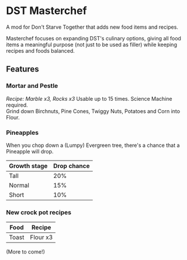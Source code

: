# DST Masterchef
A mod for Don't Starve Together that adds new food items and recipes.  

Masterchef focuses on expanding DST's culinary options, giving all food items a meaningful purpose (not just to be used as filler) while keeping recipes and foods balanced.

## Features
### Mortar and Pestle
*Recipe: Marble x3, Rocks x3*
Usable up to 15 times. Science Machine required.  
Grind down Birchnuts, Pine Cones, Twiggy Nuts, Potatoes and Corn into Flour.  

### Pineapples
When you chop down a (Lumpy) Evergreen tree, there's a chance that a Pineapple will drop.  

Growth stage | Drop chance
--- | --- | 
Tall | 20% |
Normal | 15% |
Short | 10% |


### New crock pot recipes

Food | Recipe
--- | --- | 
Toast | Flour x3 |

(More to come!)

